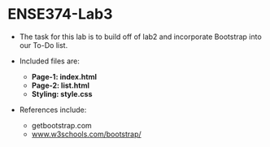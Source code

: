 # ENSE374-Lab3
* The task for this lab is to build off of lab2 and incorporate Bootstrap into our To-Do list.
* Included files are: 
    * **Page-1: index.html**
    * **Page-2: list.html**
    * **Styling: style.css**

* References include: 
    * getbootstrap.com
    * www.w3schools.com/bootstrap/
